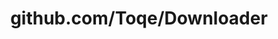 ---
layout: post
title: github.com/Toqe/Downloader
categories: link
tags: [انگلیسی, گیت‌هاب, برنامه‌نویسی]
---